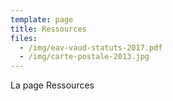 ```yaml
---
template: page
title: Ressources
files:
  - /img/eav-vaud-statuts-2017.pdf
  - /img/carte-postale-2013.jpg
---
```

La page Ressources
